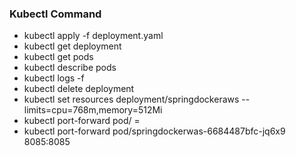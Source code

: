 ### Kubectl Command
* kubectl apply -f deployment.yaml
* kubectl get deployment
* kubectl get pods
* kubectl describe pods <pods-name>
* kubectl logs -f <container-name>
* kubectl delete deployment <deployment-name>
* kubectl set resources deployment/springdockeraws --limits=cpu=768m,memory=512Mi
* kubectl port-forward pod/<container-name> <local-port>=<expose-port>
* kubectl port-forward pod/springdockerwas-6684487bfc-jq6x9 8085:8085
